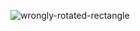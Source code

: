![wrongly-rotated-rectangle](https://user-images.githubusercontent.com/150330/40883203-2f539cd6-66be-11e8-9b6f-13e570eadc12.png)